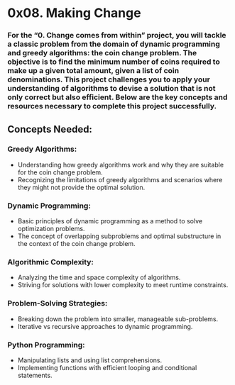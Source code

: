 # 0x08. Making Change
### For the “0. Change comes from within” project, you will tackle a classic problem from the domain of dynamic programming and greedy algorithms: the coin change problem. The objective is to find the minimum number of coins required to make up a given total amount, given a list of coin denominations. This project challenges you to apply your understanding of algorithms to devise a solution that is not only correct but also efficient. Below are the key concepts and resources necessary to complete this project successfully.

## Concepts Needed:

### Greedy Algorithms:

* Understanding how greedy algorithms work and why they are suitable for the coin change problem.
* Recognizing the limitations of greedy algorithms and scenarios where they might not provide the optimal solution.

### Dynamic Programming:

* Basic principles of dynamic programming as a method to solve optimization problems.
* The concept of overlapping subproblems and optimal substructure in the context of the coin change problem.

### Algorithmic Complexity:

* Analyzing the time and space complexity of algorithms.
* Striving for solutions with lower complexity to meet runtime constraints.

### Problem-Solving Strategies:

* Breaking down the problem into smaller, manageable sub-problems.
* Iterative vs recursive approaches to dynamic programming.

### Python Programming:

* Manipulating lists and using list comprehensions.
* Implementing functions with efficient looping and conditional statements.